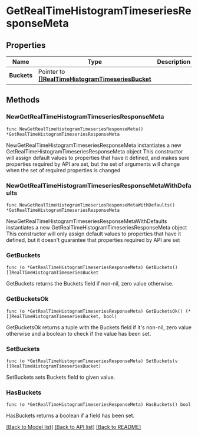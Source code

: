 # GetRealTimeHistogramTimeseriesResponseMeta

## Properties

Name | Type | Description | Notes
------------ | ------------- | ------------- | -------------
**Buckets** | Pointer to [**[]RealTimeHistogramTimeseriesBucket**](RealTimeHistogramTimeseriesBucket.md) |  | [optional] 

## Methods

### NewGetRealTimeHistogramTimeseriesResponseMeta

`func NewGetRealTimeHistogramTimeseriesResponseMeta() *GetRealTimeHistogramTimeseriesResponseMeta`

NewGetRealTimeHistogramTimeseriesResponseMeta instantiates a new GetRealTimeHistogramTimeseriesResponseMeta object
This constructor will assign default values to properties that have it defined,
and makes sure properties required by API are set, but the set of arguments
will change when the set of required properties is changed

### NewGetRealTimeHistogramTimeseriesResponseMetaWithDefaults

`func NewGetRealTimeHistogramTimeseriesResponseMetaWithDefaults() *GetRealTimeHistogramTimeseriesResponseMeta`

NewGetRealTimeHistogramTimeseriesResponseMetaWithDefaults instantiates a new GetRealTimeHistogramTimeseriesResponseMeta object
This constructor will only assign default values to properties that have it defined,
but it doesn't guarantee that properties required by API are set

### GetBuckets

`func (o *GetRealTimeHistogramTimeseriesResponseMeta) GetBuckets() []RealTimeHistogramTimeseriesBucket`

GetBuckets returns the Buckets field if non-nil, zero value otherwise.

### GetBucketsOk

`func (o *GetRealTimeHistogramTimeseriesResponseMeta) GetBucketsOk() (*[]RealTimeHistogramTimeseriesBucket, bool)`

GetBucketsOk returns a tuple with the Buckets field if it's non-nil, zero value otherwise
and a boolean to check if the value has been set.

### SetBuckets

`func (o *GetRealTimeHistogramTimeseriesResponseMeta) SetBuckets(v []RealTimeHistogramTimeseriesBucket)`

SetBuckets sets Buckets field to given value.

### HasBuckets

`func (o *GetRealTimeHistogramTimeseriesResponseMeta) HasBuckets() bool`

HasBuckets returns a boolean if a field has been set.


[[Back to Model list]](../README.md#documentation-for-models) [[Back to API list]](../README.md#documentation-for-api-endpoints) [[Back to README]](../README.md)


